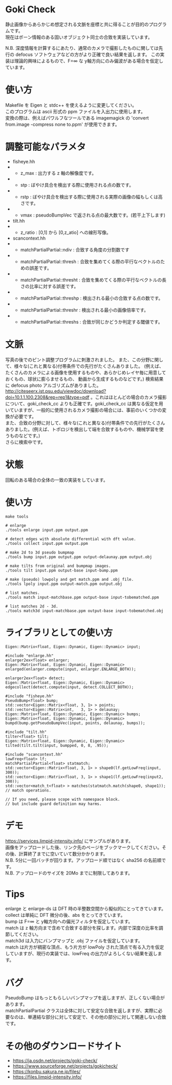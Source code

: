 # Goki Check
静止画像からあらかじめ想定される文脈を座標と共に得ることが目的のプログラムです。  
現在はボーン情報のある固いオブジェクト同士の合致を実装しています。

N.B. 深度情報を計算するにあたり、通常のカメラで撮影したものに関しては先行の defocus ソフトウェアなどの方がより正確で良い結果を返します。
この実装は理論的興味によるもので、F=&infin; な y軸方向にのみ偏波がある場合を仮定しています。

# 使い方
Makefile を Eigen と stdc++ を使えるように変更してください。  
このプログラムは ascii 形式の ppm ファイルを入出力に使用します。  
変換の際は、例えばパワルフなツールである imagemagick の 'convert from.image -compress none to.ppm' が使用できます。

# 調整可能なパラメタ
* fisheye.hh
* * z_max   : 出力する z 軸の解像度です。
* * stp     : ぼやけ具合を検出する際に使用される点の数です。
* * rstp    : ぼやけ具合を検出する際に使用される実際の画像の幅もしくは高さです。
* * vmax    : pseudoBumpVec で返される点の最大数です。(若干上下します)
* tilt.hh
* * z_ratio : [0,1] から [0,z_atio] への線形写像。
* scancontext.hh
* * matchPartialPartial::ndiv    : 合致する角度の分割数です
* * matchPartialPartial::thresh  : 合致を集めてくる際の平行なベクトルのための誤差です。
* * matchPartialPartial::thresht : 合致を集めてくる際の平行なベクトルの長さの比率に対する誤差です。
* * matchPartialPartial::threshp : 検出される最小の合致する点の数です。
* * matchPartialPartial::threshr : 検出される最小の画像倍率です。
* * matchPartialPartial::threshs : 合致が同じかどうか判定する閾値です。

# 文脈
写真の後でのピント調整プログラムに刺激されました。
また、この分野に関して、様々な(これと異なる)付帯条件での先行がたくさんありました。
(例えば、たくさんのカメラによる画像を使用するものや、あらかじめレイヤ毎に用意しておくもの、球状に膨らませるもの、
 動画から生成するものなどです。)
検索結果に defocus photo アルゴリズムがありました。 http://citeseerx.ist.psu.edu/viewdoc/download?doi=10.1.1.100.2308&rep=rep1&type=pdf 。これはほとんどの場合のカメラ撮影について、goki_check_cc よりも正確です。goki_check_cc は異なる仮定を用いていますが、一般的に使用されるカメラ撮影の場合には、事前のいくつかの変換が必要です。  
また、合致の分野に対して、様々な(これと異なる)付帯条件での先行がたくさんありました。(例えば、トポロジを検出して端を合致するものや、機械学習を使うものなどです。)  
さらに検索中です。

# 状態
回転のある場合の全体の一致の実装をしています。

# 使い方
    make tools
    
    # enlarge
    ./tools enlarge input.ppm output.ppm
    
    # detect edges with absolute differential with dft value.
    ./tools collect input.ppm output.ppm
    
    # make 2d to 3d pseudo bumpmap
    ./tools bump input.ppm output.ppm output-delaunay.ppm output.obj
    
    # make tilts from original and bumpmap images.
    ./tools tilt input.ppm output-base input-bump.ppm
    
    # make (pseudo) lowpoly and get match.ppm and .obj file.
    ./tools lpoly input.ppm output-match.ppm output.obj
    
    # list matches.
    ./tools match input-matchbase.ppm output-base input-tobematched.ppm
    
    # list matches 2d - 3d.
    ./tools match3d input-matchbase.ppm output-base input-tobematched.obj
    
# ライブラリとしての使い方
    Eigen::Matrix<float, Eigen::Dynamic, Eigen::Dynamic> input;
    
    #include "enlarge.hh"
    enlarger2ex<float> enlarger;
    Eigen::Matrix<float, Eigen::Dynamic, Eigen::Dynamic> enlarged(enlarger.compute(input, enlarger.ENLARGE_BOTH));
    
    enlarger2ex<float> detect;
    Eigen::Matrix<float, Eigen::Dynamic, Eigen::Dynamic> edgecollect(detect.compute(input, detect.COLLECT_BOTH));
    
    #include "fisheye.hh"
    PseudoBump<float> bump;
    std::vector<Eigen::Matrix<float, 3, 1> > points;
    std::vector<Eigen::Matrix<int,   3, 1> > delaunay;
    Eigen::Matrix<float, Eigen::Dynamic, Eigen::Dynamic> bumps;
    Eigen::Matrix<float, Eigen::Dynamic, Eigen::Dynamic> bumpd(bump.getPseudoBumpVec(input, points, delaunay, bumps));
    
    #include "tilt.hh"
    tilter<float> tilt;
    Eigen::Matrix<float, Eigen::Dynamic, Eigen::Dynamic> tilted(tilt.tilt(input, bumpped, 0, 8, .95));
    
    #include "scancontext.hh"
    lowFreq<float> lf;
    matchPartialPartial<float> statmatch;
    std::vector<Eigen::Matrix<float, 3, 1> > shape0(lf.getLowFreq(input, 300));
    std::vector<Eigen::Matrix<float, 3, 1> > shape1(lf.getLowFreq(input2, 300));
    std::vector<match_t<float> > matches(statmatch.match(shape0, shape1));
    // match operations.
    
    // If you need, please scope with namespace block.
    // but include guard definition may harms.

# デモ
https://services.limpid-intensity.info/ にサンプルがあります。  
画像をアップロードした後、リンク先のページをブックマークしてください。その後、計算終了までに空いていて数分かかります。  
N.B. 5分に一回バッチが回ります。アップロード順ではなく sha256 の名前順です。  
N.B. アップロードのサイズを 20Mo までに制限してあります。

# Tips
enlarge と enlarge-ds は DFT 時の半整数空間から擬似的にとってきています。  
collect は単純に DFT 微分の後、abs をとってきています。  
bump は F=&infin; と y軸方向への偏光フィルタを仮定しています。  
match は z 軸方向まで含めて合致する部分を探します。内部で深度の比率を調節してください。  
match3d は入力にバンプマップと .obj ファイルを仮定しています。  
match は片方が稠密な頂点、もう片方が lowPoly された頂点で有る入力を仮定していますが、現行の実装では、lowFreq の出力がよろしくない結果を返します。

# バグ
PseudoBump はもっともらしいバンプマップを返しますが、正しくない場合があります。  
matchPartialPartial クラスは全体に対して安定な合致を返しますが、実際に必要なのは、単連結な部分に対して安定で、その他の部分に対して関連しない合致です。

# その他のダウンロードサイト
* https://ja.osdn.net/projects/goki-check/
* https://www.sourceforge.net/projects/gokicheck/
* https://konbu.sakura.ne.jp/files/
* https://files.limpid-intensity.info/
